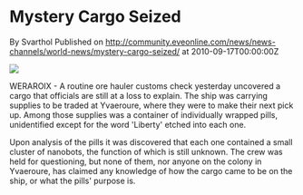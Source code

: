 # Mystery Cargo Seized
By Svarthol
Published on http://community.eveonline.com/news/news-channels/world-news/mystery-cargo-seized/ at 2010-09-17T00:00:00Z

![](http://www.eve-mercury.net/images/mercurybanner.png)

WERAROIX - A routine ore hauler customs check yesterday uncovered a cargo that officials are still at a loss to explain. The ship was carrying supplies to be traded at Yvaeroure, where they were to make their next pick up. Among those supplies was a container of individually wrapped pills, unidentified except for the word 'Liberty' etched into each one.

Upon analysis of the pills it was discovered that each one contained a small cluster of nanobots, the function of which is still unknown. The crew was held for questioning, but none of them, nor anyone on the colony in Yvaeroure, has claimed any knowledge of how the cargo came to be on the ship, or what the pills' purpose is.

&nbsp;

